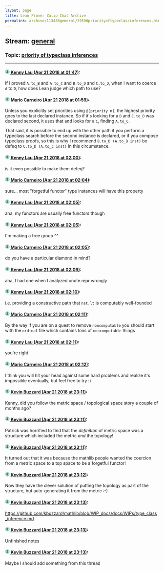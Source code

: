```yaml
---
layout: page
title: Lean Prover Zulip Chat Archive 
permalink: archive/113488general/39506priorityoftypeclassinferences.html
---
```


## Stream: [general](index.html)
### Topic: [priority of typeclass inferences](39506priorityoftypeclassinferences.html)

---

#### [![Click to go to Zulip](../../assets/img/zulip2.png) Kenny Lau (Apr 21 2018 at 01:47)](https://leanprover.zulipchat.com/#narrow/stream/113488-general/topic/priority%20of%20typeclass%20inferences/near/125473385):
If I proved `A.to_B` and `A.to_C` and `B.to_D` and `C.to_D`, when I want to coerce `A` to `D`, how does Lean judge which path to use?

#### [![Click to go to Zulip](../../assets/img/zulip2.png) Mario Carneiro (Apr 21 2018 at 01:59)](https://leanprover.zulipchat.com/#narrow/stream/113488-general/topic/priority%20of%20typeclass%20inferences/near/125473768):
Unless you explicitly set priorities using `@[priority n]`, the highest priority goes to the last declared instance. So if it's looking for a `D` and `C.to_D` was declared second, it uses that and looks for a `C`, finding `A.to_C`.

That said, it is possible to end up with the other path if you perform a typeclass search before the second instance is declared, or if you compose typeclass proofs, so this is why I recommend `B.to_D (A.to_B inst)` be defeq to `C.to_D (A.to_C inst)` in this circumstance.

#### [![Click to go to Zulip](../../assets/img/zulip2.png) Kenny Lau (Apr 21 2018 at 02:00)](https://leanprover.zulipchat.com/#narrow/stream/113488-general/topic/priority%20of%20typeclass%20inferences/near/125473817):
is it even possible to make them defeq?

#### [![Click to go to Zulip](../../assets/img/zulip2.png) Mario Carneiro (Apr 21 2018 at 02:04)](https://leanprover.zulipchat.com/#narrow/stream/113488-general/topic/priority%20of%20typeclass%20inferences/near/125473893):
sure... most "forgetful functor" type instances will have this property

#### [![Click to go to Zulip](../../assets/img/zulip2.png) Kenny Lau (Apr 21 2018 at 02:05)](https://leanprover.zulipchat.com/#narrow/stream/113488-general/topic/priority%20of%20typeclass%20inferences/near/125473944):
aha, my functors are usually free functors though

#### [![Click to go to Zulip](../../assets/img/zulip2.png) Kenny Lau (Apr 21 2018 at 02:05)](https://leanprover.zulipchat.com/#narrow/stream/113488-general/topic/priority%20of%20typeclass%20inferences/near/125473946):
I'm making a free group ^^

#### [![Click to go to Zulip](../../assets/img/zulip2.png) Mario Carneiro (Apr 21 2018 at 02:05)](https://leanprover.zulipchat.com/#narrow/stream/113488-general/topic/priority%20of%20typeclass%20inferences/near/125473949):
do you have a particular diamond in mind?

#### [![Click to go to Zulip](../../assets/img/zulip2.png) Kenny Lau (Apr 21 2018 at 02:09)](https://leanprover.zulipchat.com/#narrow/stream/113488-general/topic/priority%20of%20typeclass%20inferences/near/125474065):
aha, I had one when I analyzed onote.repr wrongly

#### [![Click to go to Zulip](../../assets/img/zulip2.png) Kenny Lau (Apr 21 2018 at 02:10)](https://leanprover.zulipchat.com/#narrow/stream/113488-general/topic/priority%20of%20typeclass%20inferences/near/125474112):
i.e. providing a constructive path that `nat.lt` is computably well-founded

#### [![Click to go to Zulip](../../assets/img/zulip2.png) Mario Carneiro (Apr 21 2018 at 02:11)](https://leanprover.zulipchat.com/#narrow/stream/113488-general/topic/priority%20of%20typeclass%20inferences/near/125474123):
By the way if you are on a quest to remove `noncomputable` you should start with the `ordinal` file which contains tons of `noncomputable` things

#### [![Click to go to Zulip](../../assets/img/zulip2.png) Kenny Lau (Apr 21 2018 at 02:11)](https://leanprover.zulipchat.com/#narrow/stream/113488-general/topic/priority%20of%20typeclass%20inferences/near/125474124):
you're right

#### [![Click to go to Zulip](../../assets/img/zulip2.png) Mario Carneiro (Apr 21 2018 at 02:12)](https://leanprover.zulipchat.com/#narrow/stream/113488-general/topic/priority%20of%20typeclass%20inferences/near/125474170):
I think you will hit your head against some hard problems and realize it's impossible eventually, but feel free to try :)

#### [![Click to go to Zulip](../../assets/img/zulip2.png) Kevin Buzzard (Apr 21 2018 at 23:11)](https://leanprover.zulipchat.com/#narrow/stream/113488-general/topic/priority%20of%20typeclass%20inferences/near/125505702):
Kenny, did you follow the metric space / topological space story a couple of months ago?

#### [![Click to go to Zulip](../../assets/img/zulip2.png) Kevin Buzzard (Apr 21 2018 at 23:11)](https://leanprover.zulipchat.com/#narrow/stream/113488-general/topic/priority%20of%20typeclass%20inferences/near/125505705):
Patrick was horrified to find that the _definition_ of metric space was a structure which included the metric _and_ the topology!

#### [![Click to go to Zulip](../../assets/img/zulip2.png) Kevin Buzzard (Apr 21 2018 at 23:11)](https://leanprover.zulipchat.com/#narrow/stream/113488-general/topic/priority%20of%20typeclass%20inferences/near/125505713):
It turned out that it was because the mathlib people wanted the coercion from a metric space to a top space to be a forgetful functor!

#### [![Click to go to Zulip](../../assets/img/zulip2.png) Kevin Buzzard (Apr 21 2018 at 23:12)](https://leanprover.zulipchat.com/#narrow/stream/113488-general/topic/priority%20of%20typeclass%20inferences/near/125505759):
Now they have the clever solution of putting the topology as part of the structure, but auto-generating it from the metric :-)

#### [![Click to go to Zulip](../../assets/img/zulip2.png) Kevin Buzzard (Apr 21 2018 at 23:13)](https://leanprover.zulipchat.com/#narrow/stream/113488-general/topic/priority%20of%20typeclass%20inferences/near/125505767):
https://github.com/kbuzzard/mathlib/blob/WIP_docs/docs/WIPs/type_class_inference.md

#### [![Click to go to Zulip](../../assets/img/zulip2.png) Kevin Buzzard (Apr 21 2018 at 23:13)](https://leanprover.zulipchat.com/#narrow/stream/113488-general/topic/priority%20of%20typeclass%20inferences/near/125505768):
Unfinished notes

#### [![Click to go to Zulip](../../assets/img/zulip2.png) Kevin Buzzard (Apr 21 2018 at 23:13)](https://leanprover.zulipchat.com/#narrow/stream/113488-general/topic/priority%20of%20typeclass%20inferences/near/125505770):
Maybe I should add something from this thread


